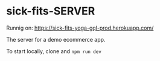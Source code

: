 # sick-fits-SERVER
Runnig on: https://sick-fits-yoga-gql-prod.herokuapp.com/

The server for a demo ecommerce app. 

To start locally, clone and `npm run dev`
